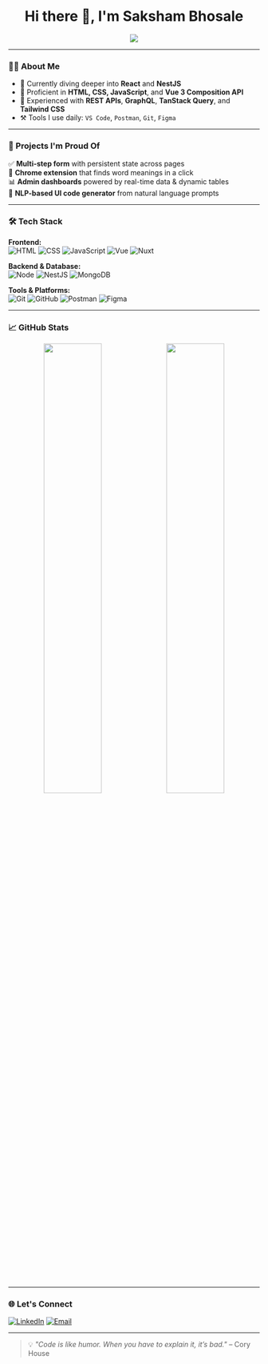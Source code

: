 <h1 align="center">Hi there 👋, I'm Saksham Bhosale</h1>

<p align="center">
  <img src="https://readme-typing-svg.herokuapp.com/?lines=Full%20Stack%20Developer%20💻;Vue%20%7C%20Nuxt%20%7C%20Tailwind%20Enthusiast🚀;Always%20learning%20something%20new📚;Let's%20build%20something%20awesome!😎&center=true&width=500&height=45">
</p>

---

### 👨‍💻 About Me

- 🧠 Currently diving deeper into **React** and **NestJS**
- 💪 Proficient in **HTML, CSS, JavaScript**, and **Vue 3 Composition API**
- 🧩 Experienced with **REST APIs**, **GraphQL**, **TanStack Query**, and **Tailwind CSS**
- ⚒️ Tools I use daily: `VS Code`, `Postman`, `Git`, `Figma`

---

### 🚀 Projects I'm Proud Of

✅ **Multi-step form** with persistent state across pages  
🧩 **Chrome extension** that finds word meanings in a click  
📊 **Admin dashboards** powered by real-time data & dynamic tables  
🤖 **NLP-based UI code generator** from natural language prompts

---

### 🛠️ Tech Stack

**Frontend:**  
![HTML](https://img.shields.io/badge/HTML5-E34F26?style=flat-square&logo=html5&logoColor=white)
![CSS](https://img.shields.io/badge/CSS3-1572B6?style=flat-square&logo=css3&logoColor=white)
![JavaScript](https://img.shields.io/badge/JavaScript-F7DF1E?style=flat-square&logo=javascript&logoColor=black)
![Vue](https://img.shields.io/badge/Vue.js-35495E?style=flat-square&logo=vue.js&logoColor=4FC08D)
![Nuxt](https://img.shields.io/badge/Nuxt.js-00C58E?style=flat-square&logo=nuxt.js&logoColor=white)

**Backend & Database:**  
![Node](https://img.shields.io/badge/Node.js-339933?style=flat-square&logo=node.js&logoColor=white)
![NestJS](https://img.shields.io/badge/NestJS-E0234E?style=flat-square&logo=nestjs&logoColor=white)
![MongoDB](https://img.shields.io/badge/MongoDB-4EA94B?style=flat-square&logo=mongodb&logoColor=white)

**Tools & Platforms:**  
![Git](https://img.shields.io/badge/Git-F05032?style=flat-square&logo=git&logoColor=white)
![GitHub](https://img.shields.io/badge/GitHub-181717?style=flat-square&logo=github)
![Postman](https://img.shields.io/badge/Postman-FF6C37?style=flat-square&logo=postman&logoColor=white)
![Figma](https://img.shields.io/badge/Figma-F24E1E?style=flat-square&logo=figma&logoColor=white)

---

### 📈 GitHub Stats

<p align="center">
  <img src="https://github-readme-stats.vercel.app/api?username=Sakshams-Hub&show_icons=true&theme=tokyonight&hide_border=false" width="48%" />
  <img src="https://github-readme-streak-stats.herokuapp.com?user=Sakshams-Hub&theme=tokyonight&hide_border=false" width="48%" />
</p>

---

### 🌐 Let's Connect

[![LinkedIn](https://img.shields.io/badge/LinkedIn-blue?style=for-the-badge&logo=linkedin&logoColor=white)](https://www.linkedin.com/in/sakshambhosale)
[![Email](https://img.shields.io/badge/Email-D14836?style=for-the-badge&logo=gmail&logoColor=white)](mailto:saksham@example.com)

---

> 💡 *"Code is like humor. When you have to explain it, it’s bad."* – Cory House
